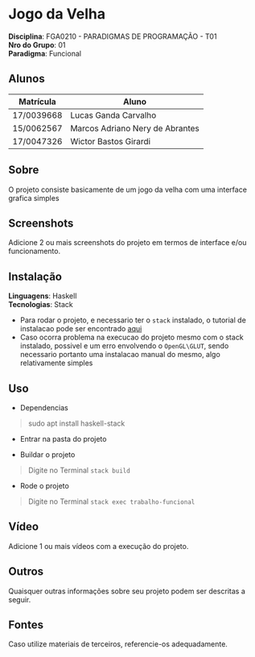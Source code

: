 # Jogo da Velha

**Disciplina**: FGA0210 - PARADIGMAS DE PROGRAMAÇÃO - T01 <br>
**Nro do Grupo**: 01<br>
**Paradigma**: Funcional<br>

## Alunos
|Matrícula | Aluno |
| -- | -- |
| 17/0039668  |  Lucas Ganda Carvalho |
| 15/0062567  |  Marcos Adriano Nery de Abrantes |
| 17/0047326  |  Wictor Bastos Girardi |

## Sobre 
O projeto consiste basicamente de um jogo da velha com uma interface grafica simples

## Screenshots
Adicione 2 ou mais screenshots do projeto em termos de interface e/ou funcionamento.

## Instalação 
**Linguagens**: Haskell<br>
**Tecnologias**: Stack<br>


* Para rodar o projeto, e necessario ter o `stack` instalado,  o tutorial de instalacao pode ser encontrado [aqui](https://docs.haskellstack.org/en/stable/install_and_upgrade/)
* Caso ocorra problema na execucao do projeto mesmo com o stack instalado, possivel e um erro envolvendo o `OpenGL\GLUT`, sendo necessario portanto uma instalacao manual do mesmo, algo relativamente simples
## Uso 

* Dependencias
> sudo apt install haskell-stack

* Entrar na pasta do projeto 

* Buildar o projeto 
> Digite no Terminal `stack build`

* Rode o projeto
> Digite no Terminal `stack exec trabalho-funcional`

## Vídeo
Adicione 1 ou mais vídeos com a execução do projeto.

## Outros 
Quaisquer outras informações sobre seu projeto podem ser descritas a seguir.

## Fontes
Caso utilize materiais de terceiros, referencie-os adequadamente.
